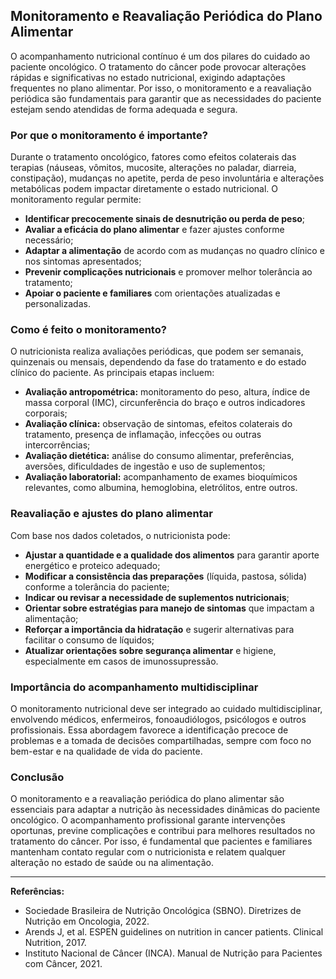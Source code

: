 
## Monitoramento e Reavaliação Periódica do Plano Alimentar

O acompanhamento nutricional contínuo é um dos pilares do cuidado ao paciente oncológico. O tratamento do câncer pode provocar alterações rápidas e significativas no estado nutricional, exigindo adaptações frequentes no plano alimentar. Por isso, o monitoramento e a reavaliação periódica são fundamentais para garantir que as necessidades do paciente estejam sendo atendidas de forma adequada e segura.

### Por que o monitoramento é importante?

Durante o tratamento oncológico, fatores como efeitos colaterais das terapias (náuseas, vômitos, mucosite, alterações no paladar, diarreia, constipação), mudanças no apetite, perda de peso involuntária e alterações metabólicas podem impactar diretamente o estado nutricional. O monitoramento regular permite:

- **Identificar precocemente sinais de desnutrição ou perda de peso**;
- **Avaliar a eficácia do plano alimentar** e fazer ajustes conforme necessário;
- **Adaptar a alimentação** de acordo com as mudanças no quadro clínico e nos sintomas apresentados;
- **Prevenir complicações nutricionais** e promover melhor tolerância ao tratamento;
- **Apoiar o paciente e familiares** com orientações atualizadas e personalizadas.

### Como é feito o monitoramento?

O nutricionista realiza avaliações periódicas, que podem ser semanais, quinzenais ou mensais, dependendo da fase do tratamento e do estado clínico do paciente. As principais etapas incluem:

- **Avaliação antropométrica:** monitoramento do peso, altura, índice de massa corporal (IMC), circunferência do braço e outros indicadores corporais;
- **Avaliação clínica:** observação de sintomas, efeitos colaterais do tratamento, presença de inflamação, infecções ou outras intercorrências;
- **Avaliação dietética:** análise do consumo alimentar, preferências, aversões, dificuldades de ingestão e uso de suplementos;
- **Avaliação laboratorial:** acompanhamento de exames bioquímicos relevantes, como albumina, hemoglobina, eletrólitos, entre outros.

### Reavaliação e ajustes do plano alimentar

Com base nos dados coletados, o nutricionista pode:

- **Ajustar a quantidade e a qualidade dos alimentos** para garantir aporte energético e proteico adequado;
- **Modificar a consistência das preparações** (líquida, pastosa, sólida) conforme a tolerância do paciente;
- **Indicar ou revisar a necessidade de suplementos nutricionais**;
- **Orientar sobre estratégias para manejo de sintomas** que impactam a alimentação;
- **Reforçar a importância da hidratação** e sugerir alternativas para facilitar o consumo de líquidos;
- **Atualizar orientações sobre segurança alimentar** e higiene, especialmente em casos de imunossupressão.

### Importância do acompanhamento multidisciplinar

O monitoramento nutricional deve ser integrado ao cuidado multidisciplinar, envolvendo médicos, enfermeiros, fonoaudiólogos, psicólogos e outros profissionais. Essa abordagem favorece a identificação precoce de problemas e a tomada de decisões compartilhadas, sempre com foco no bem-estar e na qualidade de vida do paciente.

### Conclusão

O monitoramento e a reavaliação periódica do plano alimentar são essenciais para adaptar a nutrição às necessidades dinâmicas do paciente oncológico. O acompanhamento profissional garante intervenções oportunas, previne complicações e contribui para melhores resultados no tratamento do câncer. Por isso, é fundamental que pacientes e familiares mantenham contato regular com o nutricionista e relatem qualquer alteração no estado de saúde ou na alimentação.

---
**Referências:**
- Sociedade Brasileira de Nutrição Oncológica (SBNO). Diretrizes de Nutrição em Oncologia, 2022.
- Arends J, et al. ESPEN guidelines on nutrition in cancer patients. Clinical Nutrition, 2017.
- Instituto Nacional de Câncer (INCA). Manual de Nutrição para Pacientes com Câncer, 2021.
```
